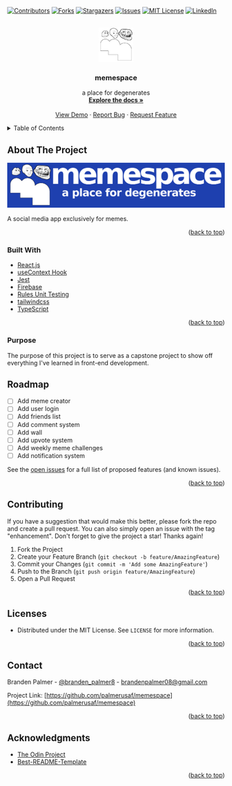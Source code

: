 <div id="top"></div>
<!--
*** Thanks for checking out the Best-README-Template. If you have a suggestion
*** that would make this better, please fork the repo and create a pull request
*** or simply open an issue with the tag "enhancement".

*** Thanks again! Now go create something AMAZING! :D
-->

<!-- PROJECT SHIELDS -->
<!--
*** I'm using markdown "reference style" links for readability.
*** Reference links are enclosed in brackets [ ] instead of parentheses ( ).
*** See the bottom of this document for the declaration of the reference variables
*** for contributors-url, forks-url, etc. This is an optional, concise syntax you may use.
*** https://www.markdownguide.org/basic-syntax/#reference-style-links
-->

[![Contributors][contributors-shield]][contributors-url]
[![Forks][forks-shield]][forks-url]
[![Stargazers][stars-shield]][stars-url]
[![Issues][issues-shield]][issues-url]
[![MIT License][license-shield]][license-url]
[![LinkedIn][linkedin-shield]][linkedin-url]

<!-- PROJECT LOGO -->
<br />
<div align="center">
  <a href="https://github.com/palmerusaf/memespace">
    <img src="./public/favicon.ico" alt="Logo" width="80" height="80">
  </a>

<h3 align="center">memespace</h3>

  <p align="center">
    a place for degenerates
    <br />
    <a href="https://github.com/palmerusaf/memespace"><strong>Explore the docs »</strong></a>
    <br />
    <br />
    <a href="https://palmerusaf.github.io/memespace">View Demo</a>
    ·
    <a href="https://github.com/palmerusaf/memespace/issues">Report Bug</a>
    ·
    <a href="https://github.com/palmerusaf/memespace/issues">Request Feature</a>
  </p>
</div>

<!-- TABLE OF CONTENTS -->
<details>
  <summary>Table of Contents</summary>
  <ol>
    <li>
      <a href="#about-the-project">About The Project</a>
      <ul>
        <li><a href="#built-with">Built With</a></li>
        <li><a href="#purpose">Purpose</a></li>
      </ul>
    </li>
    <li><a href="#roadmap">Roadmap</a></li>
    <li><a href="#contributing">Contributing</a></li>
    <li><a href="#license">License</a></li>
    <li><a href="#contact">Contact</a></li>
    <li><a href="#acknowledgments">Acknowledgments</a></li>
  </ol>
</details>

<!-- ABOUT THE PROJECT -->

## About The Project

[![Product Name Screen Shot][product-screenshot]](https://palmerusaf.github.io/memespace)

A social media app exclusively for memes. 

<p align="right">(<a href="#top">back to top</a>)</p>

### Built With

- [React.js](https://reactjs.org/)
- [useContext Hook](https://reactjs.org/docs/context.html)
- [Jest](https://jestjs.io/)
- [Firebase](https://firebase.google.com/)
- [Rules Unit Testing](https://www.npmjs.com/package/@firebase/rules-unit-testing)
- [tailwindcss](https://tailwindcss.com/)
- [TypeScript](https://www.typescriptlang.org/)

<p align="right">(<a href="#top">back to top</a>)</p>

### Purpose

The purpose of this project is to serve as a capstone project to show off everything I've learned in front-end development.

<!-- ROADMAP -->

## Roadmap

- [ ] Add meme creator
- [ ] Add user login
- [ ] Add friends list
- [ ] Add comment system
- [ ] Add wall
- [ ] Add upvote system
- [ ] Add weekly meme challenges
- [ ] Add notification system

See the [open issues](https://github.com/palmerusaf/memespace/issues) for a full list of proposed features (and known issues).

<p align="right">(<a href="#top">back to top</a>)</p>

<!-- CONTRIBUTING -->

## Contributing

If you have a suggestion that would make this better, please fork the repo and create a pull request. You can also simply open an issue with the tag "enhancement".
Don't forget to give the project a star! Thanks again!

1. Fork the Project
2. Create your Feature Branch (`git checkout -b feature/AmazingFeature`)
3. Commit your Changes (`git commit -m 'Add some AmazingFeature'`)
4. Push to the Branch (`git push origin feature/AmazingFeature`)
5. Open a Pull Request

<p align="right">(<a href="#top">back to top</a>)</p>

<!-- LICENSE -->

## Licenses

- Distributed under the MIT License. See `LICENSE` for more information.

<p align="right">(<a href="#top">back to top</a>)</p>

<!-- CONTACT -->

## Contact

Branden Palmer - [@branden_palmer8](https://twitter.com/branden_palmer8) - brandenpalmer08@gmail.com

Project Link: [https://github.com/palmerusaf/memespace](https://github.com/palmerusaf/memespace)

<p align="right">(<a href="#top">back to top</a>)</p>

<!-- ACKNOWLEDGMENTS -->

## Acknowledgments

- [The Odin Project](https://www.theodinproject.com/)
- [Best-README-Template](https://github.com/othneildrew/Best-README-Template)

<p align="right">(<a href="#top">back to top</a>)</p>

<!-- MARKDOWN LINKS & IMAGES -->
<!-- https://www.markdownguide.org/basic-syntax/#reference-style-links -->

[contributors-shield]: https://img.shields.io/github/contributors/palmerusaf/memespace.svg?style=for-the-badge
[contributors-url]: https://github.com/palmerusaf/memespace/graphs/contributors
[forks-shield]: https://img.shields.io/github/forks/palmerusaf/memespace.svg?style=for-the-badge
[forks-url]: https://github.com/palmerusaf/memespace/network/members
[stars-shield]: https://img.shields.io/github/stars/palmerusaf/memespace.svg?style=for-the-badge
[stars-url]: https://github.com/palmerusaf/memespace/stargazers
[issues-shield]: https://img.shields.io/github/issues/palmerusaf/memespace.svg?style=for-the-badge
[issues-url]: https://github.com/palmerusaf/memespace/issues
[license-shield]: https://img.shields.io/github/license/palmerusaf/memespace.svg?style=for-the-badge
[license-url]: https://github.com/palmerusaf/memespace/blob/master/LICENSE
[linkedin-shield]: https://img.shields.io/badge/-LinkedIn-black.svg?style=for-the-badge&logo=linkedin&colorB=555
[linkedin-url]: https://linkedin.com/in/branden-palmer-968765120
[product-screenshot]: ./src/imgs/screen-shot.png
